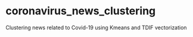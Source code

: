 # coronavirus_news_clustering
Clustering news related to Covid-19 using Kmeans and TDIF vectorization
